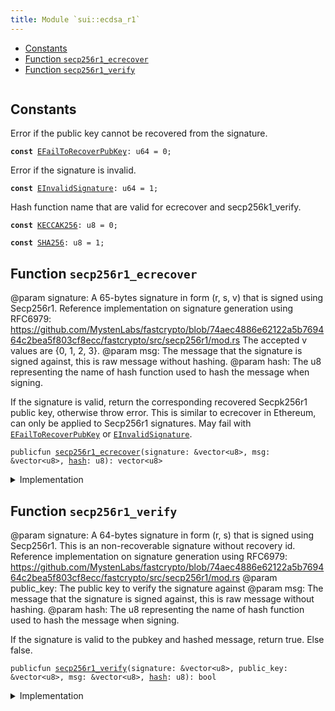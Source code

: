 ```yaml
---
title: Module `sui::ecdsa_r1`
---
```




-  [Constants](#@Constants_0)
-  [Function `secp256r1_ecrecover`](#sui_ecdsa_r1_secp256r1_ecrecover)
-  [Function `secp256r1_verify`](#sui_ecdsa_r1_secp256r1_verify)


<pre><code></code></pre>



<a name="@Constants_0"></a>

## Constants


<a name="sui_ecdsa_r1_EFailToRecoverPubKey"></a>

Error if the public key cannot be recovered from the signature.


<pre><code><b>const</b> <a href="sui/ecdsa_r1.md#sui_ecdsa_r1_EFailToRecoverPubKey">EFailToRecoverPubKey</a>: u64 = 0;
</code></pre>



<a name="sui_ecdsa_r1_EInvalidSignature"></a>

Error if the signature is invalid.


<pre><code><b>const</b> <a href="sui/ecdsa_r1.md#sui_ecdsa_r1_EInvalidSignature">EInvalidSignature</a>: u64 = 1;
</code></pre>



<a name="sui_ecdsa_r1_KECCAK256"></a>

Hash function name that are valid for ecrecover and secp256k1_verify.


<pre><code><b>const</b> <a href="sui/ecdsa_r1.md#sui_ecdsa_r1_KECCAK256">KECCAK256</a>: u8 = 0;
</code></pre>



<a name="sui_ecdsa_r1_SHA256"></a>



<pre><code><b>const</b> <a href="sui/ecdsa_r1.md#sui_ecdsa_r1_SHA256">SHA256</a>: u8 = 1;
</code></pre>



<a name="sui_ecdsa_r1_secp256r1_ecrecover"></a>

## Function `secp256r1_ecrecover`

@param signature: A 65-bytes signature in form (r, s, v) that is signed using
Secp256r1. Reference implementation on signature generation using RFC6979:
https://github.com/MystenLabs/fastcrypto/blob/74aec4886e62122a5b769464c2bea5f803cf8ecc/fastcrypto/src/secp256r1/mod.rs
The accepted v values are {0, 1, 2, 3}.
@param msg: The message that the signature is signed against, this is raw message without hashing.
@param hash: The u8 representing the name of hash function used to hash the message when signing.

If the signature is valid, return the corresponding recovered Secpk256r1 public
key, otherwise throw error. This is similar to ecrecover in Ethereum, can only be
applied to Secp256r1 signatures. May fail with <code><a href="sui/ecdsa_r1.md#sui_ecdsa_r1_EFailToRecoverPubKey">EFailToRecoverPubKey</a></code> or <code><a href="sui/ecdsa_r1.md#sui_ecdsa_r1_EInvalidSignature">EInvalidSignature</a></code>.


<pre><code>publicfun <a href="sui/ecdsa_r1.md#sui_ecdsa_r1_secp256r1_ecrecover">secp256r1_ecrecover</a>(signature: &vector&lt;u8&gt;, msg: &vector&lt;u8&gt;, <a href="sui/hash.md#sui_hash">hash</a>: u8): vector&lt;u8&gt;
</code></pre>



<details>
<summary>Implementation</summary>


<pre><code><b>public</b> <b>native</b> <b>fun</b> <a href="sui/ecdsa_r1.md#sui_ecdsa_r1_secp256r1_ecrecover">secp256r1_ecrecover</a>(
    signature: &vector&lt;u8&gt;,
    msg: &vector&lt;u8&gt;,
    <a href="sui/hash.md#sui_hash">hash</a>: u8,
): vector&lt;u8&gt;;
</code></pre>



</details>

<a name="sui_ecdsa_r1_secp256r1_verify"></a>

## Function `secp256r1_verify`

@param signature: A 64-bytes signature in form (r, s) that is signed using
Secp256r1. This is an non-recoverable signature without recovery id.
Reference implementation on signature generation using RFC6979:
https://github.com/MystenLabs/fastcrypto/blob/74aec4886e62122a5b769464c2bea5f803cf8ecc/fastcrypto/src/secp256r1/mod.rs
@param public_key: The public key to verify the signature against
@param msg: The message that the signature is signed against, this is raw message without hashing.
@param hash: The u8 representing the name of hash function used to hash the message when signing.

If the signature is valid to the pubkey and hashed message, return true. Else false.


<pre><code>publicfun <a href="sui/ecdsa_r1.md#sui_ecdsa_r1_secp256r1_verify">secp256r1_verify</a>(signature: &vector&lt;u8&gt;, public_key: &vector&lt;u8&gt;, msg: &vector&lt;u8&gt;, <a href="sui/hash.md#sui_hash">hash</a>: u8): bool
</code></pre>



<details>
<summary>Implementation</summary>


<pre><code><b>public</b> <b>native</b> <b>fun</b> <a href="sui/ecdsa_r1.md#sui_ecdsa_r1_secp256r1_verify">secp256r1_verify</a>(
    signature: &vector&lt;u8&gt;,
    public_key: &vector&lt;u8&gt;,
    msg: &vector&lt;u8&gt;,
    <a href="sui/hash.md#sui_hash">hash</a>: u8,
): bool;
</code></pre>



</details>
